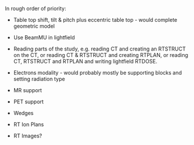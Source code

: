 In rough order of priority:

* Table top shift, tilt & pitch plus eccentric table top - would complete geometric model

* Use BeamMU in lightfield

* Reading parts of the study, e.g. reading CT and creating an RTSTRUCT on the CT, or reading CT & RTSTRUCT and creating RTPLAN, or reading CT, RTSTRUCT and RTPLAN and writing lightfield RTDOSE.

* Electrons modality - would probably mostly be supporting blocks and setting radiation type

* MR support

* PET support

* Wedges

* RT Ion Plans

* RT Images?
